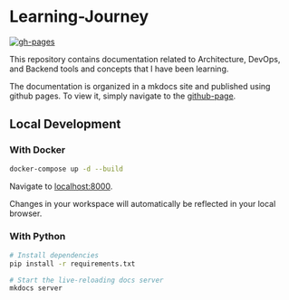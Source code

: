 # Learning-Journey

[![gh-pages](https://github.com/GabrielBrotas/Learning-Journey/actions/workflows/gh-pages.yml/badge.svg)](https://github.com/GabrielBrotas/Learning-Journey/actions/workflows/release.yml)

This repository contains documentation related to Architecture, DevOps, and Backend tools and concepts that I have been learning.

The documentation is organized in a mkdocs site and published using github pages. To view it, simply navigate to the [github-page](https://gabrielbrotas.github.io/Learning-Journey/).

## Local Development

### With Docker

```sh
docker-compose up -d --build
```

Navigate to [localhost:8000](http://localhost:8000).

Changes in your workspace will automatically be reflected in your local browser.

### With Python

```sh
# Install dependencies
pip install -r requirements.txt

# Start the live-reloading docs server
mkdocs server
```
